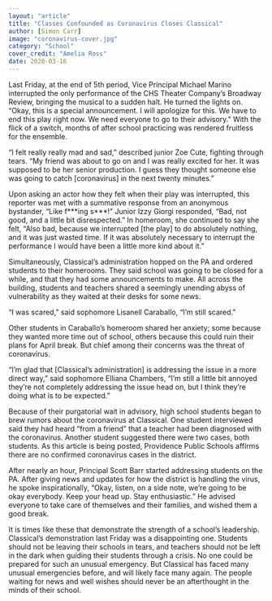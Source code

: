 ```yaml
---
layout: "article"
title: "Classes Confounded as Coronavirus Closes Classical"
author: [Simon Carr]
image: "coronavirus-cover.jpg"
category: "School"
cover_credit: "Amelia Ross"
date: 2020-03-16
---
```

Last Friday, at the end of 5th period, Vice Principal Michael Marino interrupted the only performance of the CHS Theater Company’s Broadway Review, bringing the musical to a sudden halt. He turned the lights on. “Okay, this is a special announcement. I will apologize for this. We have to end this play right now. We need everyone to go to their advisory.” With the flick of a switch, months of after school practicing was rendered fruitless for the ensemble.

“I felt really really mad and sad,” described junior Zoe Cute, fighting through tears. “My friend was about to go on and I was really excited for her. It was supposed to be her senior production. I guess they thought someone else was going to catch [coronavirus] in the next twenty minutes.”

Upon asking an actor how they felt when their play was interrupted, this reporter was met with a summative response from an anonymous bystander, “Like f\*\*\*ing s\*\*\*!” Junior Izzy Giorgi responded, “Bad, not good, and a little bit disrespected.” In homeroom, she continued to say she felt, “Also bad, because we interrupted [the play] to do absolutely nothing, and it was just wasted time. If it was absolutely necessary to interrupt the performance I would have been a little more kind about it.”

Simultaneously, Classical’s administration hopped on the PA and ordered students to their homerooms. They said school was going to be closed for a while, and that they had some announcements to make. All across the building, students and teachers shared a seemingly unending abyss of vulnerability as they waited at their desks for some news.

“I was scared,” said sophomore Lisanell Caraballo, “I’m still scared.”

Other students in Caraballo’s homeroom shared her anxiety; some because they wanted more time out of school, others because this could ruin their plans for April break. But chief among their concerns was the threat of coronavirus.

“I’m glad that [Classical’s administration] is addressing the issue in a more direct way,” said sophomore Elliana Chambers, “I’m still a little bit annoyed they’re not completely addressing the issue head on, but I think they’re doing what is to be expected.”

Because of their purgatorial wait in advisory, high school students began to brew rumors about the coronavirus at Classical. One student interviewed said they had heard “from a friend” that a teacher had been diagnosed with the coronavirus. Another student suggested there were two cases, both students. As this article is being posted, Providence Public Schools affirms there are no confirmed coronavirus cases in the district.

After nearly an hour, Principal Scott Barr started addressing students on the PA. After giving news and updates for how the district is handling the virus, he spoke inspirationally, “Okay, listen, on a side note, we’re going to be okay everybody. Keep your head up. Stay enthusiastic.” He advised everyone to take care of themselves and their families, and wished them a good break.

It is times like these that demonstrate the strength of a school’s leadership. Classical’s demonstration last Friday was a disappointing one. Students should not be leaving their schools in tears, and teachers should not be left in the dark when guiding their students through a crisis. No one could be prepared for such an unusual emergency. But Classical has faced many unusual emergencies before, and will likely face many again. The people waiting for news and well wishes should never be an afterthought in the minds of their school.
